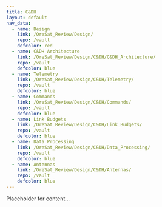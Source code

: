 ```yaml
---
title: C&DH
layout: default
nav_data:
  - name: Design
    link: /OreSat_Review/Design/
    repo: /vault
    defcolor: red
  - name: C&DH Architecture
    link: /OreSat_Review/Design/C&DH/C&DH_Architecture/
    repo: /vault
    defcolor: blue
  - name: Telemetry
    link: /OreSat_Review/Design/C&DH/Telemetry/
    repo: /vault
    defcolor: blue
  - name: Commands
    link: /OreSat_Review/Design/C&DH/Commands/
    repo: /vault
    defcolor: blue
  - name: Link Budgets
    link: /OreSat_Review/Design/C&DH/Link_Budgets/
    repo: /vault
    defcolor: blue
  - name: Data Processing
    link: /OreSat_Review/Design/C&DH/Data_Processing/
    repo: /vault
    defcolor: blue
  - name: Antennas
    link: /OreSat_Review/Design/C&DH/Antennas/
    repo: /vault
    defcolor: blue
---
```



Placeholder for content...
